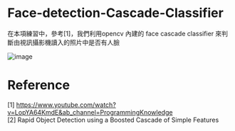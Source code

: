 # Face-detection-Cascade-Classifier


在本項練習中，參考[1]，我們利用opencv 內建的 face cascade classifier 來判斷由視訊攝影機讀入的照片中是否有人臉






![image](https://user-images.githubusercontent.com/108604868/183235094-ec1f852c-4316-45ce-8ca0-868ce5d7720c.png)







# Reference
[1] https://www.youtube.com/watch?v=LopYA64KmdE&ab_channel=ProgrammingKnowledge  
[2] Rapid Object Detection using a Boosted Cascade of Simple Features
